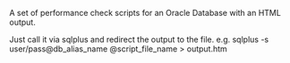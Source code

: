 A set of performance check scripts for an Oracle Database with an HTML output.

Just call it via sqlplus and redirect the output to the file.
e.g. sqlplus -s user/pass@db_alias_name @script_file_name > output.htm
